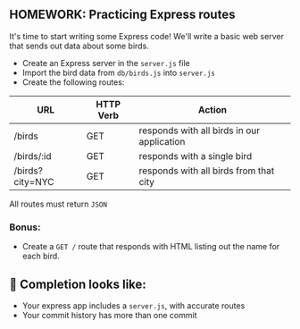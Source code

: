 ## HOMEWORK: Practicing Express routes

It's time to start writing some Express code! We'll write a basic web server that sends out data about some birds.

- Create an Express server in the `server.js` file
- Import the bird data from `db/birds.js` into `server.js`
- Create the following routes:
   
| **URL** | **HTTP Verb** | Action |
|------------|-------------|-------------|
| /birds         | GET       | responds with all birds in our application
| /birds/:id     | GET       | responds with a single bird
| /birds?city=NYC         | GET       | responds with all birds from that city

All routes must return `JSON`


### Bonus:
- Create a `GET /` route that responds with HTML listing out the name for each bird.

## 🚀 Completion looks like:

- Your express app includes a `server.js`, with accurate routes
- Your commit history has more than one commit

